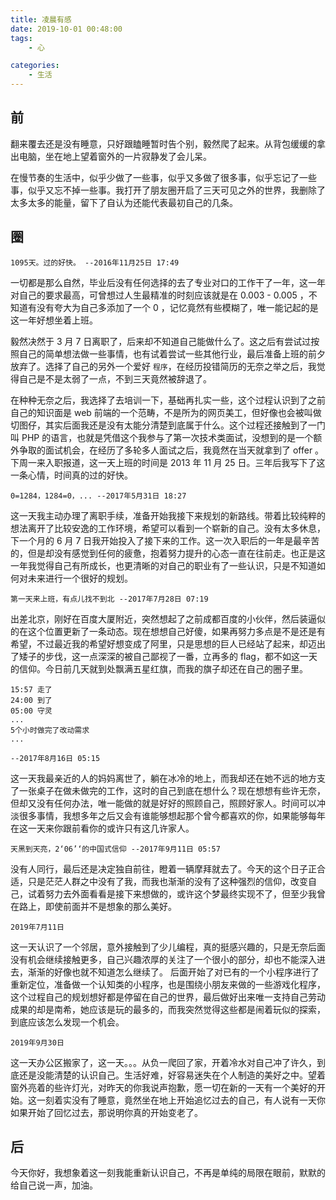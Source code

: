 ```yaml
---
title: 凌晨有感
date: 2019-10-01 00:48:00
tags:
    - 心

categories:
    - 生活
---
```


## 前

翻来覆去还是没有睡意，只好跟瞌睡暂时告个别，毅然爬了起来。从背包缓缓的拿出电脑，坐在地上望着窗外的一片寂静发了会儿呆。

在慢节奏的生活中，似乎少做了一些事，似乎又多做了很多事，似乎忘记了一些事，似乎又忘不掉一些事。我打开了朋友圈开启了三天可见之外的世界，我删除了太多太多的能量，留下了自认为还能代表最初自己的几条。

## 圈

```
1095天。过的好快。 --2016年11月25日 17:49
```

一切都是那么自然，毕业后没有任何选择的去了专业对口的工作干了一年，这一年对自己的要求最高，可曾想过人生最精准的时刻应该就是在 0.003 - 0.005 ，不知道有没有夸大为自己多添加了一个 0 ，记忆竟然有些模糊了，唯一能记起的是这一年好想坐着上班。

毅然决然于 3 月 7 日离职了，后来却不知道自己能做什么了。这之后有尝试过按照自己的简单想法做一些事情，也有试着尝试一些其他行业，最后准备上班的前夕放弃了。选择了自己的另外一个爱好 `程序`，在经历投错简历的无奈之举之后，我觉得自己是不是太弱了一点，不到三天竟然被辞退了。

在种种无奈之后，我选择了去培训一下，基础再扎实一些，这个过程认识到了之前自己的知识面是 web 前端的一个范畴，不是所为的网页美工，但好像也会被叫做切图仔，其实后面我还是没有太能分清楚到底属于什么。这个过程还接触到了一门叫 PHP 的语言，也就是凭借这个我参与了第一次技术类面试，没想到的是一个额外争取的面试机会，在经历了多轮多人面试之后，我竟然在当天就拿到了 offer 。下周一来入职报道，这一天上班的时间是 2013 年 11 月 25 日。三年后我写下了这一条心情，时间真的过的好快。

```
0=1284，1284=0，... --2017年5月31日 18:27
```

这一天我主动办理了离职手续，准备开始我接下来规划的新路线。带着比较纯粹的想法离开了比较安逸的工作环境，希望可以看到一个崭新的自己。没有太多休息，下一个月的 6 月 7 日我开始投入了接下来的工作。这一次入职后的一年是最辛苦的，但是却没有感觉到任何的疲惫，抱着努力提升的心态一直在往前走。也正是这一年我觉得自己有所成长，也更清晰的对自己的职业有了一些认识，只是不知道如何对未来进行一个很好的规划。

```
第一天来上班，有点儿找不到北 --2017年7月28日 07:19
```

出差北京，刚好在百度大厦附近，突然想起了之前成都百度的小伙伴，然后装逼似的在这个位置更新了一条动态。现在想想自己好傻，如果再努力多点是不是还是有希望，不过最近我的希望好想变成了阿里，只是思想的巨人已经站了起来，却迈出了矮子的步伐，这一点深深的被自己鄙视了一番，立再多的 flag，都不如这一天的信仰。今日前几天就到处飘满五星红旗，而我的旗子却还在自己的圈子里。

```
15:57 走了
24:00 到了
05:00 守灵
...
5个小时做完了改动需求
...

--2017年8月16日 05:15
```

这一天我最亲近的人的妈妈离世了，躺在冰冷的地上，而我却还在她不远的地方支了一张桌子在做未做完的工作，这时的自己到底在想什么？现在想想有些许无奈，但却又没有任何办法，唯一能做的就是好好的照顾自己，照顾好家人。时间可以冲淡很多事情，我想多年之后又会有谁能够想起那个曾今都喜欢的你，如果能够每年在这一天来你跟前看你的或许只有这几许家人。

```
天黑到天亮，2‘06’‘的中国式信仰 --2017年9月11日 05:57
```

没有人同行，最后还是决定独自前往，瞪着一辆摩拜就去了。今天的这个日子正合适，只是茫茫人群之中没有了我，而我也渐渐的没有了这种强烈的信仰，改变自己，试着努力去外面看看是接下来想做的，或许这个梦最终实现不了，但至少我曾在路上，即使前面并不是想象的那么美好。

```
2019年7月11日
```

这一天认识了一个邻居，意外接触到了少儿编程，真的挺感兴趣的，只是无奈后面没有机会继续接触更多，自己兴趣浓厚的关注了一个很小的部分，却也不能深入进去，渐渐的好像也就不知道怎么继续了。
后面开始了对已有的一个小程序进行了重新定位，准备做一个认知类的小程序，也是围绕小朋友来做的一些游戏化程序，这个过程自己的规划想好都是停留在自己的世界，最后做好出来唯一支持自己劳动成果的却是南希，她应该是玩的最多的，而我突然觉得这些都是闹着玩似的探索，到底应该怎么发现一个机会。

```
2019年9月30日
```

这一天办公区搬家了，这一天。。。从负一爬回了家，开着冷水对自己冲了许久，到底还是没能清楚的认识自己。生活好难，好容易迷失在个人制造的美好之中。望着窗外亮着的些许灯光，对昨天的你我说声抱歉，愿一切在新的一天有一个美好的开始。这一刻着实没有了睡意，竟然坐在地上开始追忆过去的自己，有人说有一天你如果开始了回忆过去，那说明你真的开始变老了。

## 后

今天你好，我想象着这一刻我能重新认识自己，不再是单纯的局限在眼前，默默的给自己说一声，加油。
